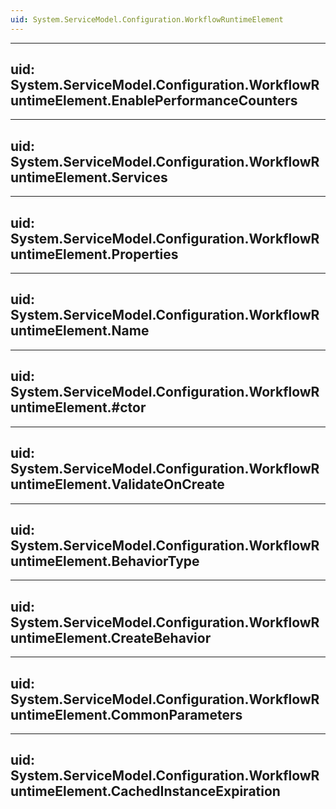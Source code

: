 ```yaml
---
uid: System.ServiceModel.Configuration.WorkflowRuntimeElement
---
```


---
uid: System.ServiceModel.Configuration.WorkflowRuntimeElement.EnablePerformanceCounters
---

---
uid: System.ServiceModel.Configuration.WorkflowRuntimeElement.Services
---

---
uid: System.ServiceModel.Configuration.WorkflowRuntimeElement.Properties
---

---
uid: System.ServiceModel.Configuration.WorkflowRuntimeElement.Name
---

---
uid: System.ServiceModel.Configuration.WorkflowRuntimeElement.#ctor
---

---
uid: System.ServiceModel.Configuration.WorkflowRuntimeElement.ValidateOnCreate
---

---
uid: System.ServiceModel.Configuration.WorkflowRuntimeElement.BehaviorType
---

---
uid: System.ServiceModel.Configuration.WorkflowRuntimeElement.CreateBehavior
---

---
uid: System.ServiceModel.Configuration.WorkflowRuntimeElement.CommonParameters
---

---
uid: System.ServiceModel.Configuration.WorkflowRuntimeElement.CachedInstanceExpiration
---
